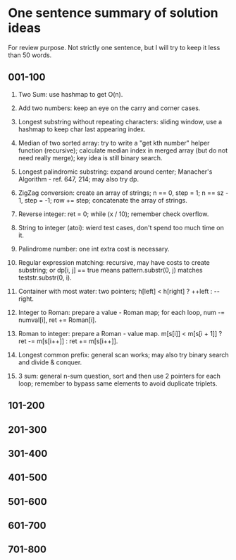 # One sentence summary of solution ideas

For review purpose. Not strictly one sentence, but I will try to keep it less than 50 words.

## 001-100

1. Two Sum: use hashmap to get O(n).

2. Add two numbers: keep an eye on the carry and corner cases.

3. Longest substring without repeating characters: sliding window, use a hashmap to keep char last appearing index.

4. Median of two sorted array: try to write a "get kth number" helper function (recursive); calculate median index in merged array (but do not need really merge); key idea is still binary search.

5. Longest palindromic substring: expand around center; Manacher's Algorithm - ref. 647, 214; may also try dp.

6. ZigZag conversion: create an array of strings; n == 0, step = 1; n == sz - 1, step = -1; row += step; concatenate the array of strings.

7. Reverse integer: ret = 0; while (x / 10); remember check overflow.

8. String to integer (atoi): wierd test cases, don't spend too much time on it.

9. Palindrome number: one int extra cost is necessary.

10. Regular expression matching: recursive, may have costs to create substring; or dp[i, j] == true means pattern.substr(0, j) matches teststr.substr(0, i).

11. Container with most water: two pointers; h[left] < h[right] ? ++left : --right.

12. Integer to Roman: prepare a value - Roman map; for each loop, num -= numval[i], ret += Roman[i].

13. Roman to integer: prepare a Roman - value map. m[s[i]] < m[s[i + 1]] ? ret -= m[s[i++]] : ret += m[s[i++]].

14. Longest common prefix: general scan works; may also try binary search and divide & conquer.

15. 3 sum: general n-sum question, sort and then use 2 pointers for each loop; remember to bypass same elements to avoid duplicate triplets.

## 101-200

## 201-300

## 301-400

## 401-500

## 501-600

## 601-700

## 701-800